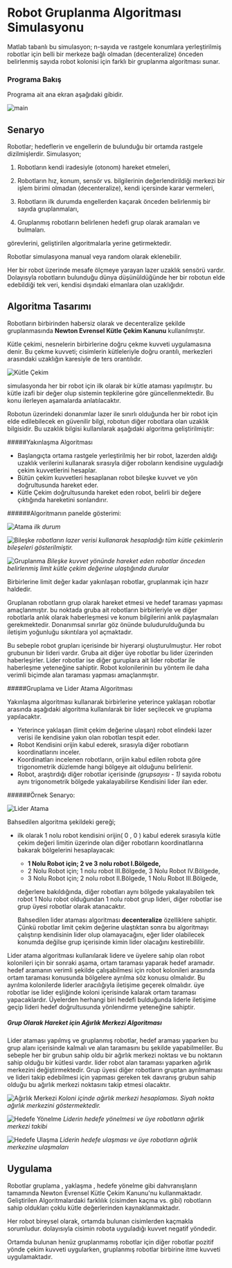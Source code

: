 # Robot Gruplanma Algoritması Simulasyonu

Matlab tabanlı bu simulasyon; n-sayıda ve rastgele konumlara yerleştirilmiş robotlar için belli bir merkeze bağlı olmadan (decenteralize) önceden belirlenmiş sayıda robot kolonisi için farklı bir gruplanma algoritması sunar.

### Programa Bakış
Programa ait ana ekran aşağıdaki gibidir.

![main](http://i61.tinypic.com/2ywssa8.jpg)

## Senaryo
Robotlar; hedeflerin ve engellerin de bulunduğu bir ortamda rastgele dizilmişlerdir.
Simulasyon;

1. Robotların kendi iradesiyle (otonom) hareket etmeleri,

2. Robotların hız, konum, sensör vs. bilgilerinin değerlendirildiği merkezi bir işlem birimi olmadan (decenteralize), kendi içersinde karar vermeleri,

3. Robotların ilk durumda engellerden kaçarak önceden belirlenmiş bir sayıda gruplanmaları,

4. Gruplanmış robotların belirlenen hedefi grup olarak aramaları ve bulmaları.

görevlerini, geliştirilen algoritmalarla yerine getirmektedir.

Robotlar simulasyona manual veya random olarak eklenebilir.

Her bir robot üzerinde mesafe ölçmeye yarayan lazer uzaklık sensörü vardır. Dolayısyla robotların bulunduğu dünya düşünüldüğünde her bir robotun elde edebildiği tek veri, kendisi dışındaki elmanlara olan uzaklığıdır.


## Algoritma Tasarımı

Robotların birbirinden habersiz olarak ve decenteralize şekilde gruplanmasında **Newton Evrensel Kütle Çekim Kanunu** kullanılmıştır.

Kütle çekimi, nesnelerin birbirlerine doğru çekme kuvveti uygulamasına denir. Bu çekme kuvveti; cisimlerin kütleleriyle doğru orantılı, merkezleri arasındaki uzaklığın karesiyle de ters orantılıdır.

![Kütle Çekim](./images/NewtonsLawOfUniversalGravitation.png)

simulasyonda her bir robot için ilk olarak bir kütle ataması yapılmıştır. bu kütle izafi bir değer olup sistemin tepkilerine göre güncellenmektedir. Bu konu ilerleyen aşamalarda anlatılacaktır.

Robotun üzerindeki donanımlar lazer ile sınırlı olduğunda her bir robot için elde edilebilecek en güvenilir bilgi, robotun diğer robotlara olan uzaklık bilgisidir. Bu uzaklık bilgisi kullanılarak aşağıdaki algoritma geliştirilmiştir:

#####Yakınlaşma Algoritması

* Başlangıçta ortama rastgele yerleştirilmiş her bir robot, lazerden aldığı uzaklık verilerini kullanarak sırasıyla diğer roboların kendisine uyguladığı çekim kuvvetlerini hesaplar.
* Bütün çekim kuvvetleri hesaplanan robot bileşke kuvvet ve yön doğrultusunda hareket eder.
* Kütle Çekim doğrultusunda hareket eden robot, belirli bir değere çıktığında hareketini sonlandırır.

######Algoritmanın panelde gösterimi:

![Atama](./images/01_atama.png)
*ilk durum*

![Bileşke](./images/02_bileske.png)
*robotların lazer verisi kullanarak hesapladığı tüm kütle çekimlerin bileşeleri gösterilmiştir.*

![Gruplanma](./images/03_gruplama.png)
*Bileşke kuvvet yönünde hareket eden robotlar önceden belirlenmiş limit kütle çekim değerine ulaştığında durular*

Birbirlerine limit değer kadar yakınlaşan robotlar, gruplanmak için hazır haldedir.

Gruplanan robotların grup olarak hareket etmesi ve hedef taraması yapması amaçlanmıştır. bu noktada gruba ait robotların birbirleriyle ve diğer robotlarla anlık olarak haberleşmesi ve konum bilgilerini anlık paylaşmaları gerekmektedir. Donanımsal sınırlar göz önünde buludurulduğunda bu iletişim yoğunluğu sıkıntılara yol açmaktadır.

Bu sebeple robot grupları içerisinde bir hiyerarşi oluşturulmuştur. Her robot grubunun bir lideri vardır. Gruba ait diğer üye robotlar bu lider üzerinden haberleşirler. Lider robotlar ise diğer guruplara ait lider robotlar ile haberleşme yeteneğine sahiptir. Robot kolonilerinin bu yöntem ile daha verimli biçimde alan taraması yapması amaçlanmıştır.

#####Gruplama ve Lider Atama Algoritması

Yakınlaşma algoritması kullanarak birbirlerine yeterince yaklaşan robotlar arasında aşağıdaki algoritma kullanılarak bir lider seçilecek ve gruplama yapılacaktır.


* Yeterince yaklaşan (limit çekim değerine ulaşan) robot elindeki lazer verisi ile kendisine yakın olan robotları tespit eder.
* Robot Kendisini orijin kabul ederek, sırasıyla diğer robotların koordinatlarını inceler.
* Koordinatları incelenen robotların, orijin kabul edilen robota göre trigonometrik düzlemde hangi bölgeye ait olduğunu belirlenir.
* Robot, araştırdığı diğer robotlar içerisinde *(grupsayısı - 1)* sayıda robotu aynı trigonometrik bölgede yakalayabilirse Kendisini lider ilan eder.

######Örnek Senaryo:

![Lider Atama](./images/04_lider_atama.png)

Bahsedilen algoritma şekildeki gereği;

* ilk olarak 1 nolu robot kendisini orijin( 0 , 0 ) kabul ederek sırasıyla kütle çekim değeri limitin üzerinde olan diğer robotların koordinatlarına bakarak bölgelerini hesaplayacak:

  * **1 Nolu Robot için; 2 ve 3 nolu robot I.Bölgede,**
  * 2 Nolu Robot için; 1 nolu robot III.Bölgede, 3 Nolu Robot IV.Bölgede,
  * 3 Nolu Robot için; 2 nolu robot II.Bölgede, 1 Nolu Robot III.Bölgede,

  değerlere bakıldığında, diğer robotları aynı bölgede yakalayabilen tek robot 1 Nolu robot olduğundan 1 nolu robot grup lideri, diğer robotlar ise grup üyesi robotlar olarak atanacaktır.

  Bahsedilen lider ataması algoritması **decenteralize** özelliklere sahiptir. Çünkü robotlar limit çekim değerine ulaştıktan sonra bu algoritmayı çalıştırıp kendisinin lider olup olamayacağını, eğer lider olabilecek konumda değilse grup içerisinde kimin lider olacağını kestirebililir.

Lider atama algoritması kullanılarak lidere ve üyelere sahip olan robot kolonileri için bir sonraki aşama, ortam taraması yaparak hedef aramadır. hedef aramanın verimli şekilde çalışabilmesi için robot kolonileri arasında ortam taraması konusunda bölgelere ayrılma söz konusu olmalıdır. Bu ayrılma kolonilerde liderler aracılığıyla iletişime geçerek olmalıdır. üye robotlar ise lider eşliğinde koloni içerisinde kalarak ortam taraması yapacaklardır. Üyelerden herhangi biri hedefi bulduğunda liderle iletişime geçip lideri hedef doğrultusunda yönlendirme yeteneğine sahiptir.

##### Grup Olarak Hareket için Ağırlık Merkezi Algoritması

Lider ataması yapılmış ve gruplanmış robotlar, hedef araması yaparken bu grup alanı içerisinde kalmalı ve alan taramasını bu şekilde yapabilmeliler. Bu sebeple her bir grubun sahip oldu bir ağırlık merkezi noktası ve bu noktanın sahip olduğu bir kütlesi vardır. lider robot alan taraması yaparken ağırlık merkezini değiştirmektedir. Grup üyesi diğer robotların gruptan ayrılmaması ve lideri takip edebilmesi için yapması gereken tek davranış grubun sahip olduğu bu ağırlık merkezi noktasını takip etmesi olacaktır.

![Ağırlık Merkezi](./images/05_agirlik_merkezi.png)
*Koloni içinde ağırlık merkezi hesaplaması. Siyah nokta ağırlık merkezini göstermektedir.*

![Hedefe Yönelme](./images/06_hedefe_yonelme.png)
*Liderin hedefe yönelmesi ve üye robotların ağırlık merkezi takibi*

![Hedefe Ulaşma](.images/07_hedefe_ulasma.png)
*Liderin hedefe ulaşması ve üye robotların ağırlık merkezine ulaşmaları*

## Uygulama

Robotlar gruplama , yaklaşma , hedefe yönelme gibi dahvranışların tamamında Newton Evrensel Kütle Çekim Kanunu'nu kullanmaktadır. Geliştirilen Algoritmalardaki farklılık (cisimden kaçma vs. gibi) robotların sahip oldukları çoklu kütle değerlerinden kaynaklanmaktadır.

Her robot bireysel olarak, ortamda bulunan cisimlerden kaçmakla sorumludur. dolayısıyla cisimin robota uyguladığı kuvvet negatif yöndedir.

Ortamda bulunan henüz gruplanmamış robotlar için diğer robotlar pozitif yönde çekim kuvveti uygularken, gruplanmış robotlar birbirine itme kuvveti uygulamaktadır.  
